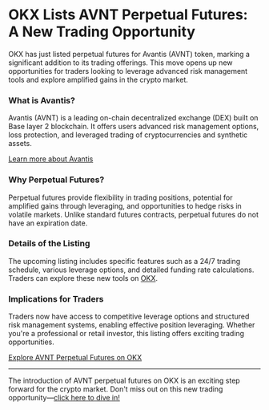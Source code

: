 # OKX Lists AVNT Perpetual Futures: A New Trading Opportunity

OKX has just listed perpetual futures for Avantis (AVNT) token, marking a significant addition to its trading offerings. This move opens up new opportunities for traders looking to leverage advanced risk management tools and explore amplified gains in the crypto market.

### What is Avantis?
Avantis (AVNT) is a leading on-chain decentralized exchange (DEX) built on Base layer 2 blockchain. It offers users advanced risk management options, loss protection, and leveraged trading of cryptocurrencies and synthetic assets.

[Learn more about Avantis](https://www.avantisfi.com/)

### Why Perpetual Futures?
Perpetual futures provide flexibility in trading positions, potential for amplified gains through leveraging, and opportunities to hedge risks in volatile markets. Unlike standard futures contracts, perpetual futures do not have an expiration date.

### Details of the Listing
The upcoming listing includes specific features such as a 24/7 trading schedule, various leverage options, and detailed funding rate calculations. Traders can explore these new tools on [OKX](https://www.okx.com).

### Implications for Traders
Traders now have access to competitive leverage options and structured risk management systems, enabling effective position leveraging. Whether you're a professional or retail investor, this listing offers exciting trading opportunities.

[Explore AVNT Perpetual Futures on OKX](https://chain-base.xyz/okx-lists-avnt-perpetual-futures-a-new-trading-opportunity)

---

The introduction of AVNT perpetual futures on OKX is an exciting step forward for the crypto market. Don't miss out on this new trading opportunity—[click here to dive in!](https://chain-base.xyz/okx-lists-avnt-perpetual-futures-a-new-trading-opportunity)
